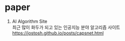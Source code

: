 # paper

1. AI Algorithm Site	
최근 많이 화두가 되고 있는 인공지능 분야 알고리즘 사이트	
https://jostosh.github.io/posts/capsnet.html


